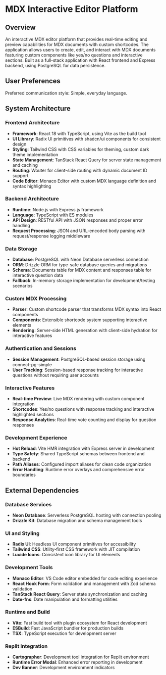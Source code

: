 # MDX Interactive Editor Platform

## Overview

An interactive MDX editor platform that provides real-time editing and preview capabilities for MDX documents with custom shortcodes. The application allows users to create, edit, and interact with MDX documents featuring custom components like yes/no questions and interactive sections. Built as a full-stack application with React frontend and Express backend, using PostgreSQL for data persistence.

## User Preferences

Preferred communication style: Simple, everyday language.

## System Architecture

### Frontend Architecture
- **Framework**: React 18 with TypeScript, using Vite as the build tool
- **UI Library**: Radix UI primitives with shadcn/ui components for consistent design
- **Styling**: Tailwind CSS with CSS variables for theming, custom dark theme implementation
- **State Management**: TanStack React Query for server state management and caching
- **Routing**: Wouter for client-side routing with dynamic document ID support
- **Code Editor**: Monaco Editor with custom MDX language definition and syntax highlighting

### Backend Architecture
- **Runtime**: Node.js with Express.js framework
- **Language**: TypeScript with ES modules
- **API Design**: RESTful API with JSON responses and proper error handling
- **Request Processing**: JSON and URL-encoded body parsing with request/response logging middleware

### Data Storage
- **Database**: PostgreSQL with Neon Database serverless connection
- **ORM**: Drizzle ORM for type-safe database queries and migrations
- **Schema**: Documents table for MDX content and responses table for interactive question data
- **Fallback**: In-memory storage implementation for development/testing scenarios

### Custom MDX Processing
- **Parser**: Custom shortcode parser that transforms MDX syntax into React components
- **Components**: Extensible shortcode system supporting interactive elements
- **Rendering**: Server-side HTML generation with client-side hydration for interactive features

### Authentication and Sessions
- **Session Management**: PostgreSQL-based session storage using connect-pg-simple
- **User Tracking**: Session-based response tracking for interactive questions without requiring user accounts

### Interactive Features
- **Real-time Preview**: Live MDX rendering with custom component integration
- **Shortcodes**: Yes/no questions with response tracking and interactive highlighted sections
- **Response Analytics**: Real-time vote counting and display for question responses

### Development Experience
- **Hot Reload**: Vite HMR integration with Express server in development
- **Type Safety**: Shared TypeScript schemas between frontend and backend
- **Path Aliases**: Configured import aliases for clean code organization
- **Error Handling**: Runtime error overlays and comprehensive error boundaries

## External Dependencies

### Database Services
- **Neon Database**: Serverless PostgreSQL hosting with connection pooling
- **Drizzle Kit**: Database migration and schema management tools

### UI and Styling
- **Radix UI**: Headless UI component primitives for accessibility
- **Tailwind CSS**: Utility-first CSS framework with JIT compilation
- **Lucide Icons**: Consistent icon library for UI elements

### Development Tools
- **Monaco Editor**: VS Code editor embedded for code editing experience
- **React Hook Form**: Form validation and management with Zod schema validation
- **TanStack React Query**: Server state synchronization and caching
- **Date-fns**: Date manipulation and formatting utilities

### Runtime and Build
- **Vite**: Fast build tool with plugin ecosystem for React development
- **ESBuild**: Fast JavaScript bundler for production builds
- **TSX**: TypeScript execution for development server

### Replit Integration
- **Cartographer**: Development tool integration for Replit environment
- **Runtime Error Modal**: Enhanced error reporting in development
- **Dev Banner**: Development environment indicators
